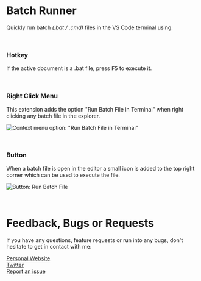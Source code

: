 # Batch Runner

Quickly run batch *(.bat / .cmd)* files in the VS Code terminal using:

<br>

### Hotkey
If the active document is a .bat file, press <kbd>F5</kbd> to execute it.

<br>

### Right Click Menu
This extension adds the option "Run Batch File in Terminal" when right clicking any batch file in the explorer.

![Context menu option: "Run Batch File in Terminal"](https://github.com/nils-soderman/vscode-batch-runner/blob/main/media/demo/demo-context-menu.jpg?raw=true)


<br>

### Button
When a batch file is open in the editor a small icon is added to the top right corner which can be used to execute the file.

![Button: Run Batch File](https://github.com/nils-soderman/vscode-batch-runner/blob/main/media/demo/demo-exec-button.jpg?raw=true)

<br>

# Feedback, Bugs or Requests

If you have any questions, feature requests or run into any bugs, don't hesitate to get in contact with me:

[Personal Website](https://nilssoderman.com)<br>
[Twitter](https://twitter.com/nilssoderman "@nilssoderman")<br>
[Report an issue](https://github.com/nils-soderman/vscode-batch-runner/issues "Report a bug on the GitHub repository")